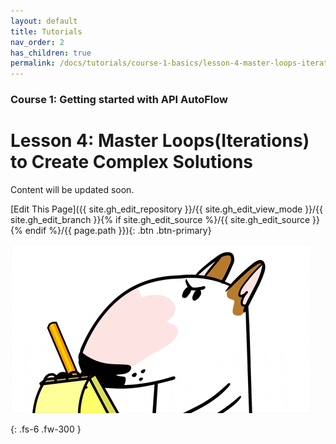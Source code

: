 ```yaml
---
layout: default
title: Tutorials
nav_order: 2
has_children: true
permalink: /docs/tutorials/course-1-basics/lesson-4-master-loops-iterations-to-create-complex-solutions
---
```


### Course 1: Getting started with API AutoFlow

# Lesson 4: Master Loops(Iterations) to Create Complex Solutions


Content will be updated soon.

[Edit This Page]({{ site.gh_edit_repository }}/{{ site.gh_edit_view_mode }}/{{ site.gh_edit_branch }}{% if site.gh_edit_source %}/{{ site.gh_edit_source }}{% endif %}/{{ page.path }}){: .btn .btn-primary}


![Be the First](/assets/images/blank-page.gif)


{: .fs-6 .fw-300 }
